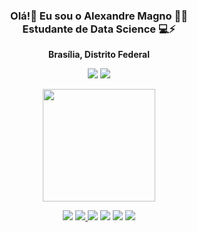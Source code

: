
<h3 align='center'>
Olá!👋 Eu sou o Alexandre Magno 👨‍💻
<br/>     
Estudante de Data Science 💻⚡

      
</h3>

<p align="center">
<strong>Brasília, Distrito Federal </strong>
</p>

<p align='center'>
<a href= "https://www.linkedin.com/in/alexandre-magno-galieta-de-oliveira-ba3b1264/" target="_blank"><img src="https://img.shields.io/badge/-LinkedIn-%230077B5?style=for-the-badge&logo=linkedin&logoColor=white" target="_blank"></a> 
<a href = "mailto:alexandre.galieta@gmail.com"><img src="https://img.shields.io/badge/Gmail-D14836?style=for-the-badge&logo=gmail&logoColor=white"></a>
</p>

<p align='center'>
<img height="180em" src="https://github-readme-stats.vercel.app/api?username=alexandre-magno-oliveira&show_icons=true&theme=dracula&include_all_commits=true&count_private=true"/>
<a href="https://beacons.ai.com/alexandre-magno-oliveira">
</p>

   
</div>
   
<div align="center">
<a href = "https://img.shields.io/badge/dev.to-0A0A0A?style=for-the-badge&logo=dev.to&logoColor=white"><a/>
      
<a href = "https://docs.python.org" target="_blank">
<img  src="https://img.shields.io/badge/Python-FFD43B?style=for-the-badge&logo=python&logoColor=blue"><a/>
      
<a href = "https://www.w3schools.com" target="_blank">      
<img  src="https://img.shields.io/badge/HTML5-E34F26?style=for-the-badge&logo=html5&logoColor=white">
      
 <a href = "https://www.w3schools.com" target="_blank">       
<img  src="https://img.shields.io/badge/CSS3-1572B6?style=for-the-badge&logo=css3&logoColor=white"></a>
  
<a href = "https://numpy.org" target="_blank">  
<img  src="https://img.shields.io/badge/Numpy-777BB4?style=for-the-badge&logo=numpy&logoColor=white"></a>
      
<a href = "https://pandas.pydata.org" target="_blank">       
<img  src="https://img.shields.io/badge/Pandas-2C2D72?style=for-the-badge&logo=pandas&logoColor=white"></a>
      
 <a href = "https://plotly.com" target="_blank">       
<img  src="https://img.shields.io/badge/Plotly-239120?style=for-the-badge&logo=plotly&logoColor=white"></a>  
   
  
</div>
